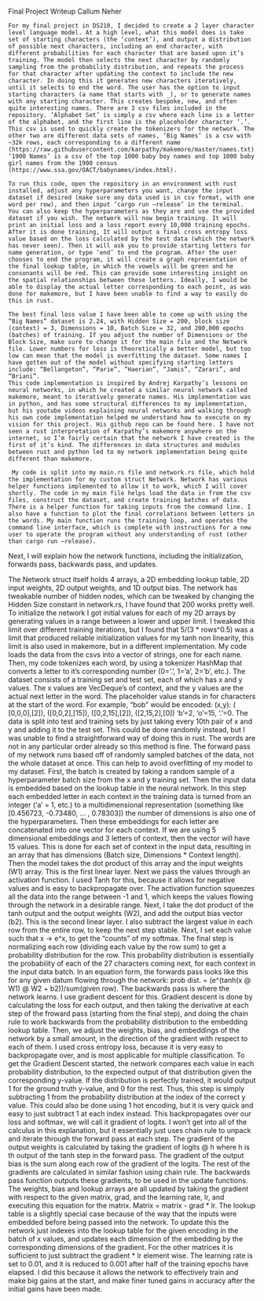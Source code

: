Final Project Writeup
Callum Neher

	For my final project in DS210, I decided to create a 2 layer character level language model. At a high level, what this model does is take set of starting characters (the ‘context’), and output a distribution of possible next characters, including an end character, with different probabilities for each character that are based upon it’s training. The model then selects the next character by randomly sampling from the probability distribution, and repeats the process for that character after updating the context to include the new character. In doing this it generates new characters iteratively, until it selects to end the word. The user has the option to input starting characters (a name that starts with _), or to generate names with any starting character. This creates bespoke, new, and often quite interesting names. There are 3 csv files included in the repository. ‘Alphabet Set’ is simply a csv where each line is a letter of the alphabet, and the first line is the placeholder character ‘.’. This csv is used to quickly create the tokenizers for the network. The other two are different data sets of names, ‘Big Names’ is a csv with ~32k rows, each corresponding to a different name (https://raw.githubusercontent.com/karpathy/makemore/master/names.txt). ‘1900 Names’ is a csv of the top 1000 baby boy names and top 1000 baby girl names from the 1900 census (https://www.ssa.gov/OACT/babynames/index.html). 

	To run this code, open the repository in an environment with rust installed, adjust any hyperparameters you want, change the input dataset if desired (make sure any data used is in csv format, with one word per row), and then input ‘cargo run –release’ in the terminal. You can also keep the hyperparameters as they are and use the provided dataset if you wish. The network will now begin training. It will print an initial loss and a loss report every 10,000 training epochs. After it is done training, It will output a final cross entropy loss value based on the loss calculated by the test data (which the network has never seen). Then it will ask you to provide starting letters for name generation, or type ‘end’ to end the program. After the user chooses to end the program, it will create a graph representation of the final lookup table, in which the vowels will be green and he consonants will be red. This can provide some interesting insight on the spatial relationships between these letters. Ideally, I would be able to display the actual letter corresponding to each point, as was done for makemore, but I have been unable to find a way to easily do this in rust.
	
	The best final loss value I have been able to come up with using the “Big Names” dataset is 2.24, with Hidden Size = 200, block size (context) = 3, Dimensions = 10, Batch Size = 32, and 200,000 epochs (batches) of training. If you adjust the number of Dimensions or the Block Size, make sure to change it for the main file and the Network file. Lower numbers for loss is theoretically a better model, but too low can mean that the model is overfitting the dataset. Some names I have gotten out of the model without specifying starting letters include: “Bellangeton”, “Parie”, “Haerian”, “Jamis”, “Zarari”, and “Briani”.
	This code implementation is inspired by Andrej Karpathy’s lessons on neural networks, in which he created a similar neural network called makemore, meant to iteratively generate names. His implementation was in python, and has some structural differences to my implementation, but his youtube videos explaining neural networks and walking through his own code implementation helped me understand how to execute on my vision for this project. His github repo can be found here. I have not seen a rust interpretation of Karpathy’s makemore anywhere on the internet, so I’m fairly certain that the network I have created is the first of it’s kind. The differences in data structures and modules between rust and python led to my network implementation being quite different than makemore. 

	 My code is split into my main.rs file and network.rs file, which hold the implementation for my custom struct Network. Network has various helper functions implemented to allow it to work, which I will cover shortly. The code in my main file helps load the data in from the csv files, construct the dataset, and create training batches of data. There is a helper function for taking inputs from the command line. I also have a function to plot the final correlations between letters in the words. My main function runs the training loop, and operates the command line interface, which is complete with instructions for a new user to operate the program without any understanding of rust (other than cargo run –release).

Next, I will explain how the network functions, including the initialization, forwards pass, backwards pass, and updates.

  The Network struct itself holds 4 arrays, a 2D embedding lookup table, 2D input weights, 2D output weights, and 1D output bias. The network has tweakable number of hidden nodes, which can be tweaked by changing the Hidden Size constant in network.rs, I have found that 200 works pretty well. To initialize the network I got initial values for each of my 2D arrays by generating values in a range between a lower and upper limit. I tweaked this limit over different training iterations, but I found that 5/(3 * rows^0.5) was a limit that produced reliable initialization values for my tanh non linearity, this limit is also used in makemore, but in a different implementation. My code loads the data from the csvs into a vector of strings, one for each name. Then, my code tokenizes each word, by using a tokenizer HashMap that converts a letter to it’s corresponding number (0=’.’, 1=’a’, 2=’b’, etc.). The dataset consists of a training set and test set, each of which has x and y values. The x values are VecDeque’s of context, and the y values are the actual next letter in the word. The placeholder value stands in for characters at the start of the word. For example, “bob” would be encoded: (x,y): ( [0,0,0],[2]), ([0,0,2],[15]), ([0,2,15],[2]), ([2,15,2],[0]) ‘b’=2, ‘o’=15, ‘.’=0. The data is split into test and training sets by just taking every 10th pair of x and y and adding it to the test set. This could be done randomly instead, but I was unable to find a straightforward way of doing this in rust. The words are not in any particular order already so this method is fine. 
  The forward pass of my network runs based off of randomly sampled batches of the data, not the whole dataset at once. This can help to avoid overfitting of my model to my dataset. First, the batch is created by taking a random sample of a hyperparameter batch size from the x and y training set. Then the input data is embedded based on the lookup table in the neural network. In this step each embedded letter in each context in the training data is turned from an integer (‘a’ = 1, etc.) to a multidimensional representation (something like [0.456723, -0.73480, … , 0.78303]) the number of dimensions is also one of the hyperparameters. Then these embeddings for each letter are concatenated into one vector for each context. If we are using 5 dimensional embeddings and 3 letters of context, then the vector will have 15 values. This is done for each set of context in the input data, resulting in an array that has dimensions (Batch size, Dimensions * Context length). Then the model takes the dot product of this array and the input weights (W1) array. This is the first linear layer. Next we pass the values through an activation function. I used Tanh for this, because it allows for negative values and is easy to backpropagate over. The activation function squeezes all the data into the range between -1 and 1, which keeps the values flowing through the network in a desirable range. Next, I take the dot product of the tanh output and the output weights (W2), and add the output bias vector (b2). This is the second linear layer. I also subtract the largest value in each row from the entire row, to keep the next step stable. Next, I set each value such that x -> e^x, to get the “counts” of my softmax. The final step is normalizing each row (dividing each value by the row sum) to get a probability distribution for the row. This probability distribution is essentially the probability of each of the 27 characters coming next, for each context in the input data batch. In an equation form, the forwards pass looks like this for any given datum flowing through the network: prob dist. = (e^(tanh(x @ W1) @ W2 + b2))/sum(given row). 
  The backwards pass is where the network learns. I use gradient descent for this. Gradient descent is done by calculating the loss for each output, and then taking the derivative at each step of the froward pass (starting from the final step), and doing the chain rule to work backwards from the probability distribution to the embedding lookup table. Then, we adjust the weights, bias, and embeddings of the network by a small amount, in the direction of the gradient with respect to each of them. I used cross entropy loss, because it is very easy to backpropagate over, and is most applicable for multiple classification. To get the Gradient Descent started, the network compares each value in each probability distribution, to the expected output of that distribution given the corresponding y-value. If the distribution is perfectly trained, it would output 1 for the ground truth y-value, and 0 for the rest. Thus, this step is simply subtracting 1 from the probability distribution at the index of the correct y value. This could also be done using 1 hot encoding, but it is very quick and easy to just subtract 1 at each index instead. This backpropagates over our loss and softmax, we will call it gradient of logits. I won’t get into all of the calculus in this explanation, but it essentially just uses chain rule to unpack and iterate through the forward pass at each step. The gradient of the output weights is calculated by taking the gradient of logits @ h where h is th output of the tanh step in the forward pass. The gradient of the output bias is the sum along each row of the gradient of the logits. The rest of the gradients are calculated in similar fashion using chain rule. The backwards pass function outputs these gradients, to be used in the update functions.
  The weights, bias and lookup arrays are all updated by taking the gradient with respect to the given matrix, grad, and the learning rate, lr, and executing this equation for the matrix. Matrix = matrix - grad * lr. The lookup table is a slightly special case because of the way that the inputs were embedded before being passed into the network. To update this the network just indexes into the lookup table for the given encoding in the batch of x values, and updates each dimension of the embedding by the corresponding dimensions of the gradient. For the other matrices it is sufficient to just subtract the gradient * lr element wise. The learning rate is set to 0.01, and it is reduced to 0.001 after half of the training epochs have elapsed. I did this because it allows the network to effectively train and make big gains at the start, and make finer tuned gains in accuracy after the initial gains have been made. 
